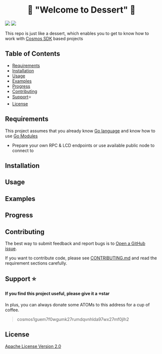 <h1 align="center">🙇 "Welcome to Dessert" 🙇</h1>

<p>
<img  src="https://img.shields.io/cran/l/devtools?style=plastic?" />
<img  src="https://img.shields.io/badge/version-0.0.1-blue.svg?cacheSeconds=2592000" />
</p>

This repo is just like a dessert, which enables you to get to know how to work with [Cosmos SDK](https://github.com/cosmos/cosmos-sdk) based projects

## Table of Contents

- [Requirements](#Requirements)
- [Installation](#Installation)
- [Usage](#Usage)
- [Examples](#Examples)
- [Progress](#Progress)
- [Contributing](#Contributing)
- [Support](#Support)⭐️ ️
- [License](#License)

## Requirements

This project assumes that you already know [Go language](https://golang.org/) and know how to use [Go Modules](https://github.com/golang/go/wiki/Modules)

- Prepare your own RPC & LCD endpoints or use available public node to connect to

## Installation

## Usage

## Examples

## Progress

## Contributing

The best way to submit feedback and report bugs is to [Open a GitHub issue](https://github.com/kogisin/dessert/issues). 

If you want to contribute code, please see [CONTRIBUTING.md](https://github.com/kogisin/dessert/contrib) and read the requirement sections carefully.

## Support ⭐️ 

**If you find this project useful, please give it a ⭐️star** 

In plus, you can always donate some ATOMs to this address for a cup of coffee.

> cosmos1guem7f0wgumk27rumdqvnhlda97wx27mf0jlh2

## License

[Apache License Version 2.0](https://github.com/kogisin/dessert/LICENSE)